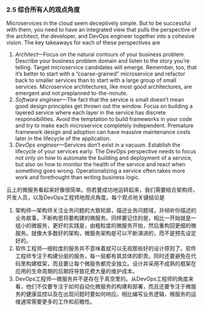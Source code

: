 ### 2.5 综合所有人的观点角度

Microservices in the cloud seem deceptively simple. But to be successful with them, you need to have an integrated view that pulls the perspective of the architect, the developer, and DevOps engineer together into a cohesive vision. The key takeaways for each of these perspectives are

1. _Architect_—Focus on the natural contours of your business problem. Describe your business problem domain and listen to the story you’re telling. Target microservice candidates will emerge. Remember, too, that it’s better to start with a “coarse-grained” microservice and refactor back to smaller services than to start with a large group of small services. Microservice architectures, like most good architectures, are emergent and not preplanned to-the-minute.
2. _Software engineer_—The fact that the service is small doesn’t mean good design principles get thrown out the window. Focus on building a layered service where each layer in the service has discrete responsibilities. Avoid the temptation to build frameworks in your code and try to make each microservice completely independent. Premature framework design and adoption can have massive maintenance costs later in the lifecycle of the application.
3. _DevOps engineer_—Services don’t exist in a vacuum. Establish the lifecycle of your services early. The DevOps perspective needs to focus not only on how to automate the building and deployment of a service, but also on how to monitor the health of the service and react when something goes wrong. Operationalizing a service often takes more work and forethought than writing business logic.

云上的微服务看起来好像很简单。但若要成功地运转起来，我们需要结合架构师，开发人员，以及DevOps工程师地观点角度。每个观点地关键结论是

1. 架构师—架构师关注业务问题的大致轮廓，描述业务问题域，并倾听你描述的业务故事，不断构思将要构建的微服务。同样要记住的是，相比一开始就是一组小的微服务，更好的实践是，由粗粒度的微服务开始，然后重构回更细的微服务。就像大多数好的架构，微服务架构是可以不断演进的，而不是预先设定好的。
2. 软件工程师—细粒度的服务并不意味着就可以无视那些好的设计原则了。软件工程师专注于构建分层的服务，每一层都有其具体的职责。同时还要避免在代码里构建框架，而且要让每个微服务都完全独立。设计并采用不成熟的框架在应用的生命周期的后期将导致花费大量的维护成本。
3. DevOps工程师—微服务并不是存在于真空里的。从DevOps工程师的角度来看，他们不仅要专注于如何自动化微服务的构建和部署，而且还要专注于微服务的健康监控以及在出现问题时要如何响应。相比编写业务逻辑，微服务的运维通常需要更多的工作和前瞻性。



